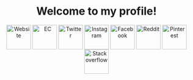 <h1 align="center">Welcome to my profile! </h1>
<p align="center">
<a href=https://mohamadmoheb.github.io/Website/><img align="center" src="https://i.ibb.co/GPjvtk5/Personal-Website.png" alt="Website" height="64" width="64" target="_blank"/></a>
<a href=https://github.com/Electronics-Calculator><img align="center" src="https://avatars.githubusercontent.com/u/99218795?s=400&u=000e48ddd57991f15b9c85ef92fefd4c87176e77&v=4" alt="EC" height="64" width="64" target="_blank"/></a>
<a href=https://twitter.com/m0edah0e><img align="center" src="https://i.ibb.co/CvjMDdh/twitter.png" alt="Twitter" height="64" width="64" target="_blank"/></a>
<a href=https://www.instagram.com/mohamadmohebx><img align="center" src="https://i.ibb.co/94BjtKY/Instagram.png" alt="Instagram" height="64" width="64" target="_blank"/></a>
<a href=https://www.facebook.com/m0edah0e><img align="center" src="https://i.ibb.co/4d38zjm/face.png" alt="Facebook" height="64" width="64" target="_blank"/></a>
<a href=https://www.reddit.com/user/m0edah0e><img align="center" src="https://i.ibb.co/3sKfX6M/reddit.png" alt="Reddit" height="64" width="64" target="_blank"/></a>
<a href=https://www.pinterest.com/mohamadmoheb/_saved/><img align="center" src="https://i.ibb.co/t84WPhG/Pinterest.png" alt="Pinterest" height="64" width="64" target="_blank"/></a>
<a href=https://stackoverflow.com/users/12148762/mohamad><img align="center" src="https://i.ibb.co/vhKT1Dq/stack.png" alt="Stackoverflow" height="64" width="64" target="_blank"/></a>
